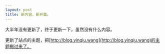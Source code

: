 ```yaml
---
layout: post
title: 新内容，新开篇。
---
```


大半年没有更新了，终于更新一下，虽然没有什么内容。

更新了站点的主题，把[http://blog.yinqiu.wang](http://blog.yinqiu.wang)的主题搬过来了。
